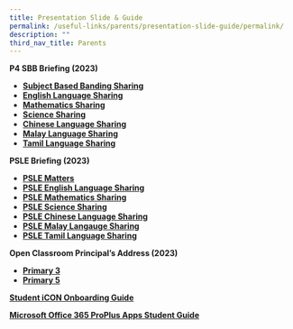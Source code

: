 ```yaml
---
title: Presentation Slide & Guide
permalink: /useful-links/parents/presentation-slide-guide/permalink/
description: ""
third_nav_title: Parents
---
```



**P4 SBB Briefing (2023)**

*   **[Subject Based Banding Sharing](https://shuqunpri-moe-edu-sg-admin.cwp.sg/wp-content/uploads/2023/02/P4-SBB-Briefing.pdf)**
*   **[English Language Sharing](https://shuqunpri-moe-edu-sg-admin.cwp.sg/wp-content/uploads/2023/02/2023-English-SBB-Briefing-Slides.pdf)**
*   **[Mathematics Sharing](https://shuqunpri-moe-edu-sg-admin.cwp.sg/wp-content/uploads/2023/02/2023-Math-SBB-Briefing-Slides.pdf)**
*   **[Science Sharing](https://shuqunpri-moe-edu-sg-admin.cwp.sg/wp-content/uploads/2023/02/2023-Science-SBB-Briefing-Slides.pdf)**
*   **[Chinese Language Sharing](https://shuqunpri-moe-edu-sg-admin.cwp.sg/wp-content/uploads/2023/02/2023-Chinese-SBB-Briefing-slides.pdf)**
*   **[Malay Language Sharing](https://shuqunpri-moe-edu-sg-admin.cwp.sg/wp-content/uploads/2023/02/2023-Malay-SBB-Briefing-Slides.pdf)**
*   **[Tamil Language Sharing](https://shuqunpri-moe-edu-sg-admin.cwp.sg/wp-content/uploads/2023/02/2023-Tamil-SBB-Briefing-Slides.pdf)**

**PSLE Briefing (2023)**

*   **[PSLE Matters](https://shuqunpri-moe-edu-sg-admin.cwp.sg/wp-content/uploads/2023/02/PSLE-Briefing-2023.pdf)**
*   **[PSLE English Language Sharing](https://shuqunpri-moe-edu-sg-admin.cwp.sg/wp-content/uploads/2023/02/PSLE-EL-Briefing-2023.pdf)**
*   **[PSLE Mathematics Sharing](https://shuqunpri-moe-edu-sg-admin.cwp.sg/wp-content/uploads/2023/02/PSLE-MA-Briefing-2023.pdf)**
*   **[PSLE Science Sharing](https://shuqunpri-moe-edu-sg-admin.cwp.sg/wp-content/uploads/2023/02/PSLE-SC-Briefing-2023.pdf)**
*   **[PSLE Chinese Language Sharing](https://shuqunpri-moe-edu-sg-admin.cwp.sg/wp-content/uploads/2023/02/PSLE-CL-Briefing-2023.pdf)**
*   **[PSLE Malay Langauge Sharing](https://shuqunpri-moe-edu-sg-admin.cwp.sg/wp-content/uploads/2023/02/PSLE-ML-Briefing-2023.pdf)**
*   **[PSLE Tamil Language Sharing](https://shuqunpri-moe-edu-sg-admin.cwp.sg/wp-content/uploads/2023/02/PSLE-TL-Briefing-2023.pdf)**

**Open Classroom Principal’s Address (2023)**

*   **[Primary 3](https://shuqunpri-moe-edu-sg-admin.cwp.sg/wp-content/uploads/2023/01/P3-Open-Classroom-19-Jan-2023.pdf)**
*   **[Primary 5](https://shuqunpri-moe-edu-sg-admin.cwp.sg/wp-content/uploads/2023/01/P5-Open-Classroom-19-Jan-2023.pdf)**

**[Student iCON Onboarding Guide](https://shuqunpri-moe-edu-sg-admin.cwp.sg/wp-content/uploads/2023/02/SQPS-Student-iCON-Onboarding-Guide.pdf)**

**[Microsoft Office 365 ProPlus Apps Student Guide](https://shuqunpri-moe-edu-sg-admin.cwp.sg/wp-content/uploads/2022/07/Microsoft-Office-365-ProPlus-Apps-Student-Guide-2022.pdf)**